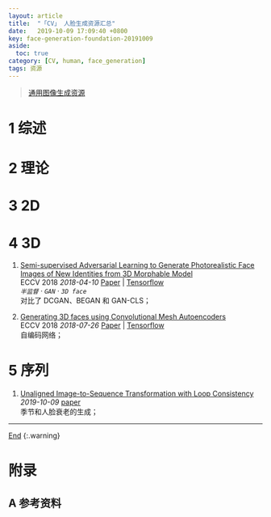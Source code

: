 ```yaml
---
layout: article
title:  "「CV」 人脸生成资源汇总"
date:   2019-10-09 17:09:40 +0800
key: face-generation-foundation-20191009
aside:
  toc: true
category: [CV, human, face_generation]
tags: 资源
---
```

<span id='head'></span>  
>[通用图像生成资源](/cv/image_generation/2019/03/29/image-generation.html)     


<!--more-->

# 1 综述  
# 2 理论
# 3 2D
# 4 3D
1. [Semi-supervised Adversarial Learning to Generate Photorealistic Face Images of New Identities from 3D Morphable Model](http://cn.arxiv.org/abs/1804.03675)    
ECCV 2018 *2018-04-10* [Paper](https://arxiv.org/abs/1804.03675) | [Tensorflow](https://github.com/barisgecer/facegan)    
*`半监督` · `GAN` · `3D face`*   
对比了 DCGAN、BEGAN 和 GAN-CLS；    

1. [Generating 3D faces using Convolutional Mesh Autoencoders](http://cn.arxiv.org/abs/1807.10267)   
ECCV 2018 *2018-07-26* [Paper](https://arxiv.org/abs/1807.10267) | [Tensorflow](https://github.com/anuragranj/coma)  
自编码网络；    

# 5 序列
1. [Unaligned Image-to-Sequence Transformation with Loop Consistency](http://cn.arxiv.org/abs/1910.04149)     
*2019-10-09* [paper](https://arxiv.org/abs/1910.04149)   
季节和人脸衰老的生成；     

-------------------  
[End](#head)
{:.warning}  


# 附录
## A 参考资料
